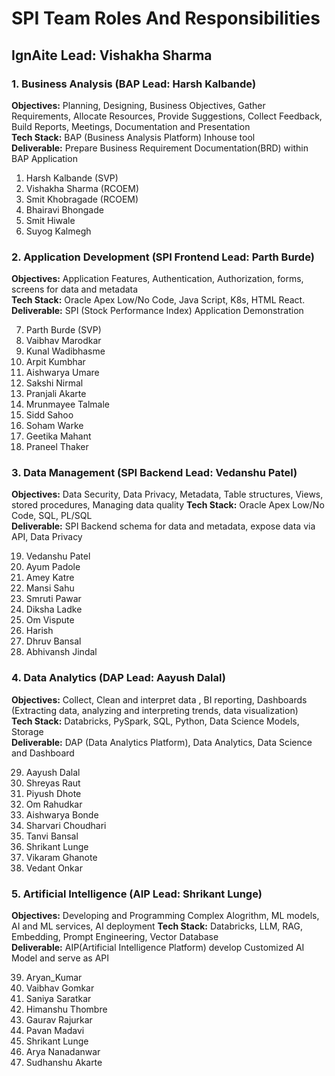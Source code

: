 # SPI Team Roles And Responsibilities
## IgnAite Lead: Vishakha Sharma

### 1. Business Analysis (BAP Lead: Harsh Kalbande)
**Objectives:** Planning, Designing, Business Objectives, Gather Requirements, Allocate Resources, Provide Suggestions, Collect Feedback, Build Reports, Meetings, Documentation and Presentation <br>
**Tech Stack:** BAP (Business Analysis Platform) Inhouse tool <br>
**Deliverable:** Prepare Business Requirement Documentation(BRD) within BAP Application<br>

1. Harsh Kalbande (SVP)
2. Vishakha Sharma (RCOEM)
3. Smit Khobragade (RCOEM)
4. Bhairavi Bhongade
5. Smit Hiwale
6. Suyog Kalmegh

### 2. Application Development (SPI Frontend Lead: Parth Burde)
**Objectives:** Application Features, Authentication, Authorization, forms, screens for data and metadata<br>
**Tech Stack:** Oracle Apex Low/No Code, Java Script, K8s, HTML React.<br>
**Deliverable:** SPI (Stock Performance Index) Application Demonstration<br>

7. Parth Burde (SVP)
8. Vaibhav Marodkar
9. Kunal Wadibhasme
10. Arpit Kumbhar
11. Aishwarya Umare
12. Sakshi Nirmal
13. Pranjali Akarte
14. Mrunmayee Talmale
15. Sidd Sahoo
16. Soham Warke
17. Geetika Mahant
18. Praneel Thaker 

### 3. Data Management (SPI Backend Lead: Vedanshu Patel)
**Objectives:** Data Security, Data Privacy, Metadata, Table structures, Views, stored procedures, Managing data quality
**Tech Stack:** Oracle Apex Low/No Code, SQL, PL/SQL<br>
**Deliverable:** SPI Backend schema for data and metadata, expose data via API, Data Privacy<br>

19. Vedanshu Patel
20. Ayum Padole
21. Amey Katre
22. Mansi Sahu
23. Smruti Pawar
24. Diksha Ladke
25. Om Vispute
26. Harish
27. Dhruv Bansal
28. Abhivansh Jindal

### 4. Data Analytics (DAP Lead: Aayush Dalal)
**Objectives:** Collect, Clean and interpret data , BI reporting, Dashboards (Extracting data, analyzing and interpreting trends, data visualization)<br>
**Tech Stack:** Databricks, PySpark, SQL, Python, Data Science Models, Storage<br>
**Deliverable:** DAP (Data Analytics Platform), Data Analytics, Data Science and Dashboard<br>

29. Aayush Dalal
30. Shreyas Raut
31. Piyush Dhote
32. Om Rahudkar
33. Aishwarya Bonde
34. Sharvari Choudhari
35. Tanvi Bansal
36. Shrikant Lunge
37. Vikaram Ghanote
38. Vedant Onkar
  
### 5. Artificial Intelligence (AIP Lead: Shrikant Lunge)
**Objectives:** Developing and Programming Complex Alogrithm, ML models, AI and ML services, AI deployment 
**Tech Stack:** Databricks, LLM, RAG, Embedding, Prompt Engineering, Vector Database<br>
**Deliverable:** AIP(Artificial Intelligence Platform) develop Customized AI Model and serve as API<br>

39. Aryan_Kumar
40. Vaibhav Gomkar
41. Saniya Saratkar
42. Himanshu Thombre
43. Gaurav Rajurkar
44. Pavan Madavi
45. Shrikant Lunge
46. Arya Nanadanwar
47. Sudhanshu Akarte 
